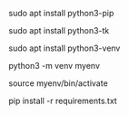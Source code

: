 
sudo apt install python3-pip

sudo apt install python3-tk

sudo apt install python3-venv

python3 -m venv myenv

source myenv/bin/activate

pip install -r requirements.txt
